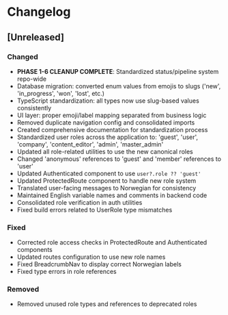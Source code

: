 
# Changelog

## [Unreleased]

### Changed
- **PHASE 1-6 CLEANUP COMPLETE**: Standardized status/pipeline system repo-wide
- Database migration: converted enum values from emojis to slugs ('new', 'in_progress', 'won', 'lost', etc.)
- TypeScript standardization: all types now use slug-based values consistently
- UI layer: proper emoji/label mapping separated from business logic
- Removed duplicate navigation config and consolidated imports
- Created comprehensive documentation for standardization process
- Standardized user roles across the application to: 'guest', 'user', 'company', 'content_editor', 'admin', 'master_admin'
- Updated all role-related utilities to use the new canonical roles
- Changed 'anonymous' references to 'guest' and 'member' references to 'user'
- Updated Authenticated component to use `user?.role ?? 'guest'`
- Updated ProtectedRoute component to handle new role system
- Translated user-facing messages to Norwegian for consistency
- Maintained English variable names and comments in backend code
- Consolidated role verification in auth utilities
- Fixed build errors related to UserRole type mismatches

### Fixed
- Corrected role access checks in ProtectedRoute and Authenticated components
- Updated routes configuration to use new role names
- Fixed BreadcrumbNav to display correct Norwegian labels
- Fixed type errors in role references

### Removed
- Removed unused role types and references to deprecated roles
